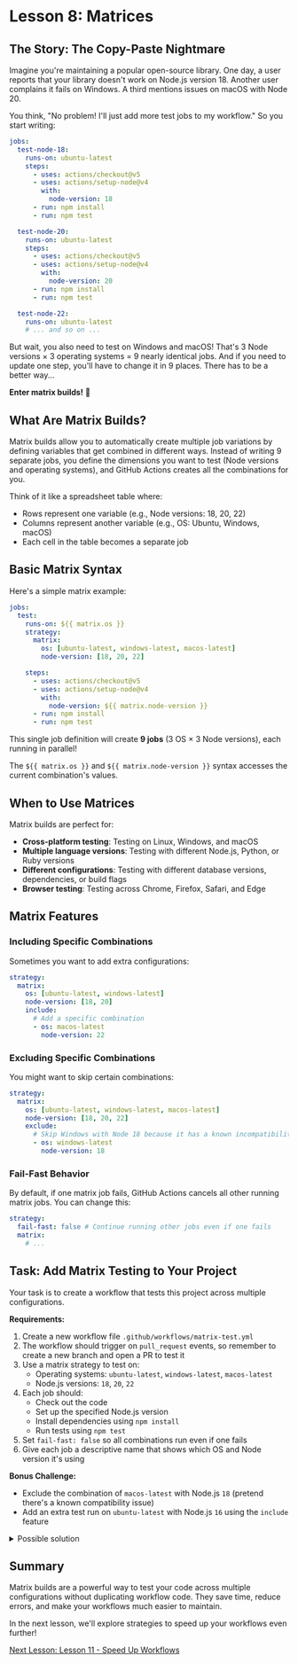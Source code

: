 # Lesson 8: Matrices

## The Story: The Copy-Paste Nightmare

Imagine you're maintaining a popular open-source library. One day, a user reports that your library doesn't work on
Node.js version 18. Another user complains it fails on Windows. A third mentions issues on macOS with Node 20.

You think, "No problem! I'll just add more test jobs to my workflow." So you start writing:

```yaml
jobs:
  test-node-18:
    runs-on: ubuntu-latest
    steps:
      - uses: actions/checkout@v5
      - uses: actions/setup-node@v4
        with:
          node-version: 18
      - run: npm install
      - run: npm test

  test-node-20:
    runs-on: ubuntu-latest
    steps:
      - uses: actions/checkout@v5
      - uses: actions/setup-node@v4
        with:
          node-version: 20
      - run: npm install
      - run: npm test

  test-node-22:
    runs-on: ubuntu-latest
    # ... and so on ...
```

But wait, you also need to test on Windows and macOS! That's 3 Node versions × 3 operating systems = 9 nearly identical
jobs. And if you need to update one step, you'll have to change it in 9 places. There has to be a better way...

**Enter matrix builds!** 🎯

## What Are Matrix Builds?

Matrix builds allow you to automatically create multiple job variations by defining variables that get combined in
different ways. Instead of writing 9 separate jobs, you define the dimensions you want to test (Node versions and
operating systems), and GitHub Actions creates all the combinations for you.

Think of it like a spreadsheet table where:

- Rows represent one variable (e.g., Node versions: 18, 20, 22)
- Columns represent another variable (e.g., OS: Ubuntu, Windows, macOS)
- Each cell in the table becomes a separate job

## Basic Matrix Syntax

Here's a simple matrix example:

```yaml
jobs:
  test:
    runs-on: ${{ matrix.os }}
    strategy:
      matrix:
        os: [ubuntu-latest, windows-latest, macos-latest]
        node-version: [18, 20, 22]

    steps:
      - uses: actions/checkout@v5
      - uses: actions/setup-node@v4
        with:
          node-version: ${{ matrix.node-version }}
      - run: npm install
      - run: npm test
```

This single job definition will create **9 jobs** (3 OS × 3 Node versions), each running in parallel!

The `${{ matrix.os }}` and `${{ matrix.node-version }}` syntax accesses the current combination's values.

## When to Use Matrices

Matrix builds are perfect for:

- **Cross-platform testing**: Testing on Linux, Windows, and macOS
- **Multiple language versions**: Testing with different Node.js, Python, or Ruby versions
- **Different configurations**: Testing with different database versions, dependencies, or build flags
- **Browser testing**: Testing across Chrome, Firefox, Safari, and Edge

## Matrix Features

### Including Specific Combinations

Sometimes you want to add extra configurations:

```yaml
strategy:
  matrix:
    os: [ubuntu-latest, windows-latest]
    node-version: [18, 20]
    include:
      # Add a specific combination
      - os: macos-latest
        node-version: 22
```

### Excluding Specific Combinations

You might want to skip certain combinations:

```yaml
strategy:
  matrix:
    os: [ubuntu-latest, windows-latest, macos-latest]
    node-version: [18, 20, 22]
    exclude:
      # Skip Windows with Node 18 because it has a known incompatibility we won't try to fix
      - os: windows-latest
        node-version: 18
```

### Fail-Fast Behavior

By default, if one matrix job fails, GitHub Actions cancels all other running matrix jobs. You can change this:

```yaml
strategy:
  fail-fast: false # Continue running other jobs even if one fails
  matrix:
    # ...
```

## Task: Add Matrix Testing to Your Project

Your task is to create a workflow that tests this project across multiple configurations.

**Requirements:**

1. Create a new workflow file `.github/workflows/matrix-test.yml`
2. The workflow should trigger on `pull_request` events, so remember to create a new branch and open a PR to test it
3. Use a matrix strategy to test on:
   - Operating systems: `ubuntu-latest`, `windows-latest`, `macos-latest`
   - Node.js versions: `18`, `20`, `22`
4. Each job should:
   - Check out the code
   - Set up the specified Node.js version
   - Install dependencies using `npm install`
   - Run tests using `npm test`
5. Set `fail-fast: false` so all combinations run even if one fails
6. Give each job a descriptive name that shows which OS and Node version it's using

**Bonus Challenge:**

- Exclude the combination of `macos-latest` with Node.js `18` (pretend there's a known compatibility issue)
- Add an extra test run on `ubuntu-latest` with Node.js `16` using the `include` feature

<details>
  <summary>Possible solution</summary>

```yaml
name: Matrix Testing

on:
  pull_request:

jobs:
  test:
    name: Test on ${{ matrix.os }} with Node ${{ matrix.node-version }}
    runs-on: ${{ matrix.os }}

    strategy:
      fail-fast: false
      matrix:
        os: [ubuntu-latest, windows-latest, macos-latest]
        node-version: [18, 20, 22]
        exclude:
          # Skip macOS with Node 18 due to known compatibility issue
          - os: macos-latest
            node-version: 18
        include:
          # Add extra test on Ubuntu with Node 16
          - os: ubuntu-latest
            node-version: 16

    steps:
      - name: Check out the code
        uses: actions/checkout@v5

      - name: Set up Node.js ${{ matrix.node-version }}
        uses: actions/setup-node@v4
        with:
          node-version: ${{ matrix.node-version }}

      - name: Install dependencies
        run: npm install

      - name: Run tests
        run: npm test
```

This workflow will create 9 jobs total:

- 3 for ubuntu-latest (Node 16, 18, 20, 22) = 4 jobs
- 3 for windows-latest (Node 18, 20, 22) = 3 jobs
- 2 for macos-latest (Node 20, 22) = 2 jobs (Node 18 excluded)

Each job runs independently and in parallel, giving you comprehensive test coverage across platforms and Node versions!

</details>

## Summary

Matrix builds are a powerful way to test your code across multiple configurations without duplicating workflow code.
They save time, reduce errors, and make your workflows much easier to maintain.

In the next lesson, we'll explore strategies to speed up your workflows even further!

[Next Lesson: Lesson 11 - Speed Up Workflows](011-speed-up-workflows.md)
